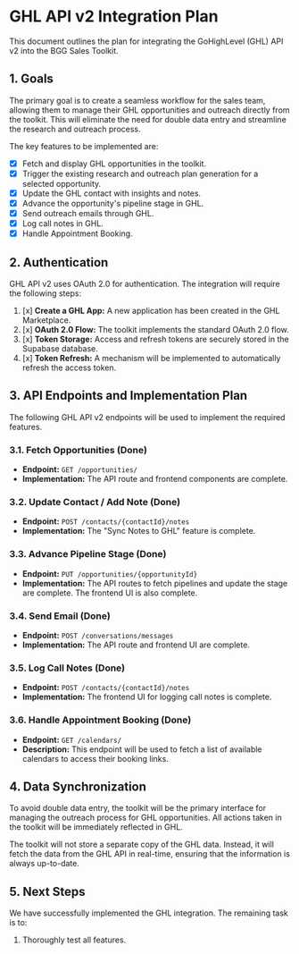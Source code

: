 # GHL API v2 Integration Plan

This document outlines the plan for integrating the GoHighLevel (GHL) API v2 into the BGG Sales Toolkit.

## 1. Goals

The primary goal is to create a seamless workflow for the sales team, allowing them to manage their GHL opportunities and outreach directly from the toolkit. This will eliminate the need for double data entry and streamline the research and outreach process.

The key features to be implemented are:
- [x] Fetch and display GHL opportunities in the toolkit.
- [x] Trigger the existing research and outreach plan generation for a selected opportunity.
- [x] Update the GHL contact with insights and notes.
- [x] Advance the opportunity's pipeline stage in GHL.
- [x] Send outreach emails through GHL.
- [x] Log call notes in GHL.
- [x] Handle Appointment Booking.

## 2. Authentication

GHL API v2 uses OAuth 2.0 for authentication. The integration will require the following steps:

1.  [x] **Create a GHL App:** A new application has been created in the GHL Marketplace.
2.  [x] **OAuth 2.0 Flow:** The toolkit implements the standard OAuth 2.0 flow.
3.  [x] **Token Storage:** Access and refresh tokens are securely stored in the Supabase database.
4.  [x] **Token Refresh:** A mechanism will be implemented to automatically refresh the access token.

## 3. API Endpoints and Implementation Plan

The following GHL API v2 endpoints will be used to implement the required features.

### 3.1. Fetch Opportunities (Done)

*   **Endpoint:** `GET /opportunities/`
*   **Implementation:** The API route and frontend components are complete.

### 3.2. Update Contact / Add Note (Done)

*   **Endpoint:** `POST /contacts/{contactId}/notes`
*   **Implementation:** The "Sync Notes to GHL" feature is complete.

### 3.3. Advance Pipeline Stage (Done)

*   **Endpoint:** `PUT /opportunities/{opportunityId}`
*   **Implementation:** The API routes to fetch pipelines and update the stage are complete. The frontend UI is also complete.

### 3.4. Send Email (Done)

*   **Endpoint:** `POST /conversations/messages`
*   **Implementation:** The API route and frontend UI are complete.

### 3.5. Log Call Notes (Done)

*   **Endpoint:** `POST /contacts/{contactId}/notes`
*   **Implementation:** The frontend UI for logging call notes is complete.

### 3.6. Handle Appointment Booking (Done)

*   **Endpoint:** `GET /calendars/`
*   **Description:** This endpoint will be used to fetch a list of available calendars to access their booking links.

## 4. Data Synchronization

To avoid double data entry, the toolkit will be the primary interface for managing the outreach process for GHL opportunities. All actions taken in the toolkit will be immediately reflected in GHL.

The toolkit will not store a separate copy of the GHL data. Instead, it will fetch the data from the GHL API in real-time, ensuring that the information is always up-to-date.

## 5. Next Steps

We have successfully implemented the GHL integration. The remaining task is to:
1.  Thoroughly test all features.
